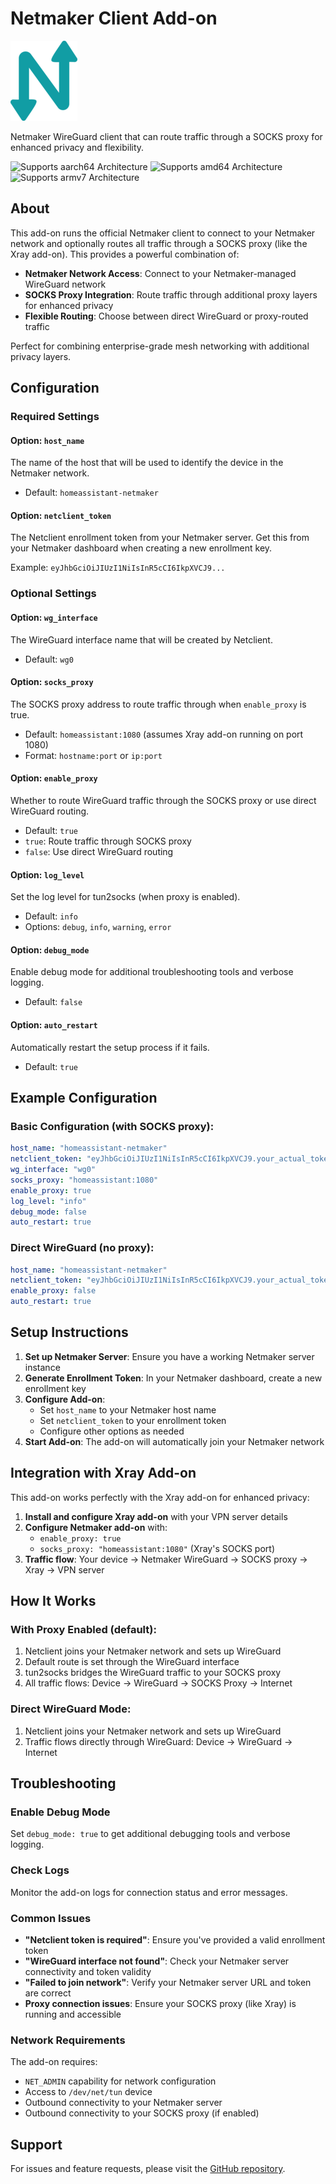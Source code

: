 # Netmaker Client Add-on

![](logo.png)

Netmaker WireGuard client that can route traffic through a SOCKS proxy for enhanced privacy and flexibility.

![Supports aarch64 Architecture][aarch64-shield]
![Supports amd64 Architecture][amd64-shield]
![Supports armv7 Architecture][armv7-shield]

## About

This add-on runs the official Netmaker client to connect to your Netmaker network and optionally routes all traffic through a SOCKS proxy (like the Xray add-on). This provides a powerful combination of:

- **Netmaker Network Access**: Connect to your Netmaker-managed WireGuard network
- **SOCKS Proxy Integration**: Route traffic through additional proxy layers for enhanced privacy
- **Flexible Routing**: Choose between direct WireGuard or proxy-routed traffic

Perfect for combining enterprise-grade mesh networking with additional privacy layers.

## Configuration

### Required Settings

#### Option: `host_name`
The name of the host that will be used to identify the device in the Netmaker network.
- Default: `homeassistant-netmaker`

#### Option: `netclient_token`
The Netclient enrollment token from your Netmaker server. Get this from your Netmaker dashboard when creating a new enrollment key.

Example: `eyJhbGciOiJIUzI1NiIsInR5cCI6IkpXVCJ9...`

### Optional Settings

#### Option: `wg_interface`
The WireGuard interface name that will be created by Netclient.
- Default: `wg0`

#### Option: `socks_proxy`
The SOCKS proxy address to route traffic through when `enable_proxy` is true.
- Default: `homeassistant:1080` (assumes Xray add-on running on port 1080)
- Format: `hostname:port` or `ip:port`

#### Option: `enable_proxy`
Whether to route WireGuard traffic through the SOCKS proxy or use direct WireGuard routing.
- Default: `true`
- `true`: Route traffic through SOCKS proxy
- `false`: Use direct WireGuard routing

#### Option: `log_level`
Set the log level for tun2socks (when proxy is enabled).
- Default: `info`
- Options: `debug`, `info`, `warning`, `error`

#### Option: `debug_mode`
Enable debug mode for additional troubleshooting tools and verbose logging.
- Default: `false`

#### Option: `auto_restart`
Automatically restart the setup process if it fails.
- Default: `true`

## Example Configuration

### Basic Configuration (with SOCKS proxy):
```yaml
host_name: "homeassistant-netmaker"
netclient_token: "eyJhbGciOiJIUzI1NiIsInR5cCI6IkpXVCJ9.your_actual_token_here"
wg_interface: "wg0"
socks_proxy: "homeassistant:1080"
enable_proxy: true
log_level: "info"
debug_mode: false
auto_restart: true
```

### Direct WireGuard (no proxy):
```yaml
host_name: "homeassistant-netmaker"
netclient_token: "eyJhbGciOiJIUzI1NiIsInR5cCI6IkpXVCJ9.your_actual_token_here"
enable_proxy: false
auto_restart: true
```

## Setup Instructions

1. **Set up Netmaker Server**: Ensure you have a working Netmaker server instance
2. **Generate Enrollment Token**: In your Netmaker dashboard, create a new enrollment key
3. **Configure Add-on**: 
   - Set `host_name` to your Netmaker host name
   - Set `netclient_token` to your enrollment token
   - Configure other options as needed
4. **Start Add-on**: The add-on will automatically join your Netmaker network

## Integration with Xray Add-on

This add-on works perfectly with the Xray add-on for enhanced privacy:

1. **Install and configure Xray add-on** with your VPN server details
2. **Configure Netmaker add-on** with:
   - `enable_proxy: true`
   - `socks_proxy: "homeassistant:1080"` (Xray's SOCKS port)
3. **Traffic flow**: Your device → Netmaker WireGuard → SOCKS proxy → Xray → VPN server

## How It Works

### With Proxy Enabled (default):
1. Netclient joins your Netmaker network and sets up WireGuard
2. Default route is set through the WireGuard interface
3. tun2socks bridges the WireGuard traffic to your SOCKS proxy
4. All traffic flows: Device → WireGuard → SOCKS Proxy → Internet

### Direct WireGuard Mode:
1. Netclient joins your Netmaker network and sets up WireGuard  
2. Traffic flows directly through WireGuard: Device → WireGuard → Internet

## Troubleshooting

### Enable Debug Mode
Set `debug_mode: true` to get additional debugging tools and verbose logging.

### Check Logs
Monitor the add-on logs for connection status and error messages.

### Common Issues

- **"Netclient token is required"**: Ensure you've provided a valid enrollment token
- **"WireGuard interface not found"**: Check your Netmaker server connectivity and token validity
- **"Failed to join network"**: Verify your Netmaker server URL and token are correct
- **Proxy connection issues**: Ensure your SOCKS proxy (like Xray) is running and accessible

### Network Requirements

The add-on requires:
- `NET_ADMIN` capability for network configuration
- Access to `/dev/net/tun` device
- Outbound connectivity to your Netmaker server
- Outbound connectivity to your SOCKS proxy (if enabled)

## Support

For issues and feature requests, please visit the [GitHub repository](https://github.com/j0rsa/home-assistant-addons).

[aarch64-shield]: https://img.shields.io/badge/aarch64-yes-green.svg
[amd64-shield]: https://img.shields.io/badge/amd64-yes-green.svg
[armv7-shield]: https://img.shields.io/badge/armv7-yes-green.svg